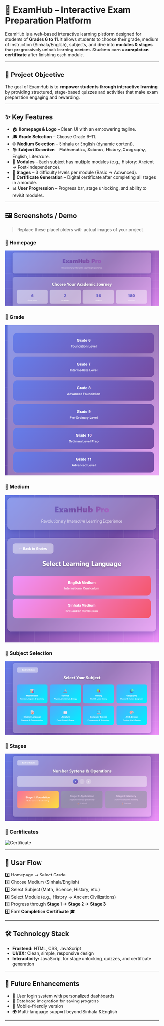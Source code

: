 # 📘 ExamHub – Interactive Exam Preparation Platform  

ExamHub is a web-based interactive learning platform designed for students of **Grades 6 to 11**. It allows students to choose their grade, medium of instruction (Sinhala/English), subjects, and dive into **modules & stages** that progressively unlock learning content. Students earn a **completion certificate** after finishing each module.

---

## 🚀 Project Objective  
The goal of ExamHub is to **empower students through interactive learning** by providing structured, stage-based quizzes and activities that make exam preparation engaging and rewarding.  

---

## ✨ Key Features  

- 🏠 **Homepage & Logo** – Clean UI with an empowering tagline.  
- 🎓 **Grade Selection** – Choose Grade 6–11.  
- 🌐 **Medium Selection** – Sinhala or English (dynamic content).  
- 📚 **Subject Selection** – Mathematics, Science, History, Geography, English, Literature.  
- 🧩 **Modules** – Each subject has multiple modules (e.g., History: Ancient → Post-Independence).  
- 📖 **Stages** – 3 difficulty levels per module (Basic → Advanced).  
- 🏅 **Certificate Generation** – Digital certificate after completing all stages in a module.  
- 📊 **User Progression** – Progress bar, stage unlocking, and ability to revisit modules.  

---

## 🖼️ Screenshots / Demo  

> Replace these placeholders with actual images of your project.  

### 🔹 Homepage  
![Homepage Screenshot](./Home.png)  

### 🔹 Grade  
![Grade Selection](./Grade.png)  

### 🔹 Medium
![Medium Selection](./Medium.png)  

### 🔹 Subject Selection  
![Subject Selection](./Subject.png)  
  
### 🔹 Stages  
![Stages](./Stage.png)  

### 🔹 Certificates
![Certificate](./screenshots/certificate.png)  

---

## 🧭 User Flow  

1️⃣ Homepage → Select Grade  
2️⃣ Choose Medium (Sinhala/English)  
3️⃣ Select Subject (Math, Science, History, etc.)  
4️⃣ Select Module (e.g., History → Ancient Civilizations)  
5️⃣ Progress through **Stage 1 → Stage 2 → Stage 3**  
6️⃣ Earn **Completion Certificate** 🎓  

---

## 🛠️ Technology Stack  

- **Frontend:** HTML, CSS, JavaScript  
- **UI/UX:** Clean, simple, responsive design  
- **Interactivity:** JavaScript for stage unlocking, quizzes, and certificate generation  

---

## 📌 Future Enhancements  

- 🔑 User login system with personalized dashboards  
- 💾 Database integration for saving progress  
- 📱 Mobile-friendly version  
- 🌍 Multi-language support beyond Sinhala & English  

---

